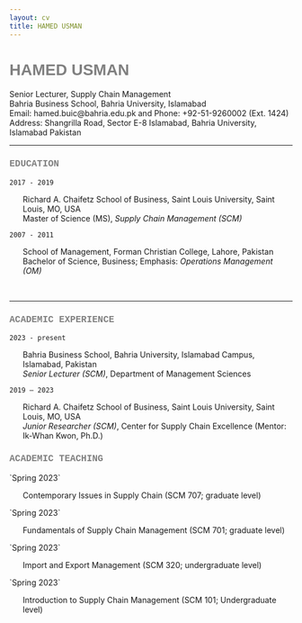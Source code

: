 ```yaml
---
layout: cv
title: HAMED USMAN
---
```

<h1 style="font-family:arial; color:#808080">HAMED USMAN</h1>
Senior Lecturer, Supply Chain Management<br/>
Bahria Business School, Bahria University, Islamabad<br/>
Email: hamed.buic@bahria.edu.pk and Phone: +92-51-9260002 (Ext. 1424)<br/>
Address: Shangrilla Road, Sector E-8 Islamabad, Bahria University, Islamabad Pakistan


<br/>

---


<h3 style="font-family:courier; color:#808080">EDUCATION</h3>

`2017 - 2019`<br/>
<ul style="list-style-type:none;">
  <li>Richard A. Chaifetz School of Business, Saint Louis University, Saint Louis, MO, USA</li>
  <li>Master of Science (MS), <i>Supply Chain Management (SCM)</i></li>
</ul>

`2007 - 2011`<br/>
<ul style="list-style-type:none;">
  <li>School of Management, Forman Christian College, Lahore, Pakistan</li>
  <li>Bachelor of Science, Business; Emphasis: <i>Operations Management (OM)</i></li>
</ul>


<br/>

---


<h3 style="font-family:courier; color:#808080">ACADEMIC EXPERIENCE</h3>

`2023 - present`<br/>
<ul style="list-style-type:none;">
  <li>Bahria Business School, Bahria University, Islamabad Campus, Islamabad, Pakistan</li>
  <li><i>Senior Lecturer (SCM)</i>, Department of Management Sciences</li>
</ul>

`2019 – 2023`<br/>
<ul style="list-style-type:none;">
  <li>Richard A. Chaifetz School of Business, Saint Louis University, Saint Louis, MO, USA</li>
  <li><i>Junior Researcher (SCM)</i>, Center for Supply Chain Excellence (Mentor: Ik-Whan Kwon, Ph.D.)</li>
</ul>

<h3 style="font-family:courier; color:#808080">ACADEMIC TEACHING</h3>
`Spring 2023`<br/>
  <ul style="list-style-type:none;">
    <li>Contemporary Issues in Supply Chain (SCM 707; graduate level)</li></ul>
`Spring 2023`<br/>
  <ul style="list-style-type:none;">
    <li>Fundamentals of Supply Chain Management (SCM 701; graduate level)</li></ul>
`Spring 2023`<br/>
  <ul style="list-style-type:none;">
    <li>Import and Export Management (SCM 320; undergraduate level)</li></ul>
`Spring 2023`<br/>
  <ul style="list-style-type:none;">
    <li>Introduction to Supply Chain Management (SCM 101; Undergraduate level)</li></ul>


